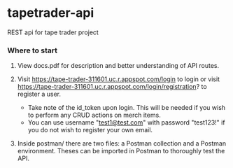 # tapetrader-api
REST api for tape trader project

### Where to start
1. View docs.pdf for description and better understanding of API routes.
2. Visit https://tape-trader-311601.uc.r.appspot.com/login to login or visit https://tape-trader-311601.uc.r.appspot.com/login/registration? to register a user.
 
   - Take note of the id_token upon login. This will be needed if you wish to perform any CRUD actions on merch items. 
   - You can use username "test1@test.com" with password "test123!" if you do not wish to register your own email.

3. Inside postman/ there are two files: a Postman collection and a Postman environment. Theses can be imported in Postman to thoroughly test the API.
